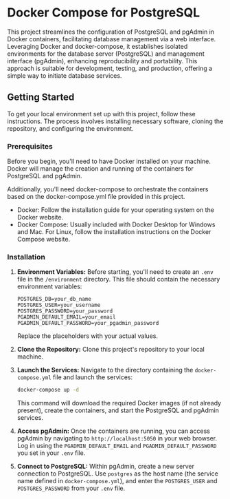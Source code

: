 # Docker Compose for PostgreSQL

This project streamlines the configuration of PostgreSQL and pgAdmin in Docker containers, facilitating database management via a web interface. Leveraging Docker and docker-compose, it establishes isolated environments for the database server (PostgreSQL) and management interface (pgAdmin), enhancing reproducibility and portability. This approach is suitable for development, testing, and production, offering a simple way to initiate database services.

## Getting Started
To get your local environment set up with this project, follow these instructions. The process involves installing necessary software, cloning the repository, and configuring the environment.

### Prerequisites
Before you begin, you'll need to have Docker installed on your machine. Docker will manage the creation and running of the containers for PostgreSQL and pgAdmin. 

Additionally, you'll need docker-compose to orchestrate the containers based on the docker-compose.yml file provided in this project.

- Docker: Follow the installation guide for your operating system on the Docker website.
- Docker Compose: Usually included with Docker Desktop for Windows and Mac. For Linux, follow the installation instructions on the Docker Compose website.

### Installation
1. **Environment Variables:** Before starting, you'll need to create an `.env` file in the `/environment` directory. This file should contain the necessary environment variables:
    ```
    POSTGRES_DB=your_db_name
    POSTGRES_USER=your_username
    POSTGRES_PASSWORD=your_password
    PGADMIN_DEFAULT_EMAIL=your_email
    PGADMIN_DEFAULT_PASSWORD=your_pgadmin_password
    ```
   Replace the placeholders with your actual values.

2. **Clone the Repository:** Clone this project's repository to your local machine.

3. **Launch the Services:** Navigate to the directory containing the `docker-compose.yml` file and launch the services:
    ```sh
    docker-compose up -d
    ```
   This command will download the required Docker images (if not already present), create the containers, and start the PostgreSQL and pgAdmin services.

4. **Access pgAdmin:** Once the containers are running, you can access pgAdmin by navigating to `http://localhost:5050` in your web browser. Log in using the `PGADMIN_DEFAULT_EMAIL` and `PGADMIN_DEFAULT_PASSWORD` you set in your `.env` file.

5. **Connect to PostgreSQL:** Within pgAdmin, create a new server connection to PostgreSQL. Use `postgres` as the host name (the service name defined in `docker-compose.yml`), and enter the `POSTGRES_USER` and `POSTGRES_PASSWORD` from your `.env` file.
